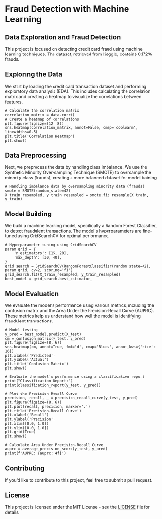 <!DOCTYPE html>
<html lang="en">
<head>
    <meta charset="UTF-8">
    <meta name="viewport" content="width=device-width, initial-scale=1.0">
    
</head>
<body>

<h1>Fraud Detection with Machine Learning</h1>


<h2>Data Exploration and Fraud Detection</h2>

<p>This project is focused on detecting credit card fraud using machine learning techniques. The dataset, retrieved from <a href="https://www.kaggle.com/datasets/mlg-ulb/creditcardfraud">Kaggle</a>, contains 0.172% frauds.</p>


<h2>Exploring the Data</h2>

<p>We start by loading the credit card transaction dataset and performing exploratory data analysis (EDA). This includes calculating the correlation matrix and creating a heatmap to visualize the correlations between features.</p>

<pre><code># Calculate the correlation matrix
correlation_matrix = data.corr()
# Create a heatmap of correlations
plt.figure(figsize=(12, 8))
sns.heatmap(correlation_matrix, annot=False, cmap='coolwarm', linewidths=0.5)
plt.title('Correlation Heatmap')
plt.show()
</code></pre>

<h2>Data Preprocessing</h2>

<p>Next, we preprocess the data by handling class imbalance. We use the Synthetic Minority Over-sampling Technique (SMOTE) to oversample the minority class (frauds), creating a more balanced dataset for model training.</p>

<pre><code># Handling imbalance data by oversampling minority data (frauds)
smote = SMOTE(random_state=42) 
X_train_resampled, y_train_resampled = smote.fit_resample(X_train, y_train)
</code></pre>

<h2>Model Building</h2>

<p>We build a machine learning model, specifically a Random Forest Classifier, to detect fraudulent transactions. The model's hyperparameters are fine-tuned using GridSearchCV for optimal performance.</p>

<pre><code># Hyperparameter tuning using GridSearchCV
param_grid = {
    'n_estimators': [15, 20],
    'max_depth': [30, 40],
}
grid_search = GridSearchCV(RandomForestClassifier(random_state=42), param_grid, cv=2, scoring='f1')
grid_search.fit(X_train_resampled, y_train_resampled)
best_model = grid_search.best_estimator_
</code></pre>

<h2>Model Evaluation</h2>

<p>We evaluate the model's performance using various metrics, including the confusion matrix and the Area Under the Precision-Recall Curve (AUPRC). These metrics help us understand how well the model is identifying fraudulent transactions.</p>

<pre><code># Model testing
y_pred = best_model.predict(X_test)
cm = confusion_matrix(y_test, y_pred)
plt.figure(figsize=(8, 6))
sns.heatmap(cm, annot=True, fmt='d', cmap='Blues', annot_kws={'size': 16})
plt.xlabel('Predicted')
plt.ylabel('Actual')
plt.title('Confusion Matrix')
plt.show()

# Evaluate the model's performance using a classification report
print("Classification Report:")
print(classification_report(y_test, y_pred))

# Plot the Precision-Recall Curve
precision, recall, _ = precision_recall_curve(y_test, y_pred)
plt.figure(figsize=(8, 6))
plt.plot(recall, precision, marker='.')
plt.title('Precision-Recall Curve')
plt.xlabel('Recall')
plt.ylabel('Precision')
plt.xlim([0.0, 1.0])
plt.ylim([0.0, 1.0])
plt.grid(True)
plt.show()

# Calculate Area Under Precision-Recall Curve
auprc = average_precision_score(y_test, y_pred)
print(f'AUPRC: {auprc:.4f}')
</code></pre>

<h2>Contributing</h2>

<p>If you'd like to contribute to this project, feel free to submit a pull request.</p>

<h2>License</h2>

<p>This project is licensed under the MIT License - see the <a href="LICENSE">LICENSE</a> file for details.</p>

</body>
</html>
